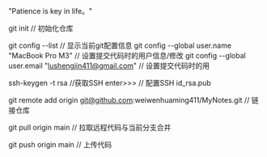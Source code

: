 "Patience is key in life。"

git init  // 初始化仓库

git config --list  // 显示当前git配置信息
git config --global user.name "MacBook Pro M3"  // 设置提交代码时的用户信息/修改
git config --global user.email "lushengjin411@gmail.com"  // 设置提交代码时的用

ssh-keygen -t rsa  //获取SSH
    enter>>>  // 配置SSH
    id_rsa.pub

git remote add origin git@github.com:weiwenhuaming411/MyNotes.git  // 链接仓库

git pull origin main  // 拉取远程代码与当前分支合并

git push origin main  // 上传代码